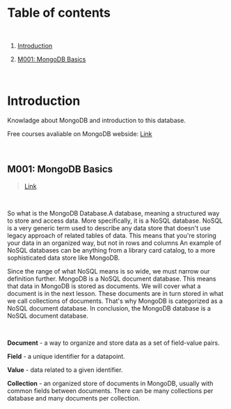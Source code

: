 # Table of contents

<p>&nbsp;</p>

1. [Introduction](#Introduction)

2. [M001: MongoDB Basics](#M001:-MongoDB-Basics)


<p>&nbsp;</p>


# Introduction

Knowladge about MongoDB and introduction to this database. 

Free courses avaliable on MongoDB webside: [Link](https://university.mongodb.com/courses/catalog)

<p>&nbsp;</p>

## M001: MongoDB Basics

>[Link](https://university.mongodb.com/mercury/M001/2022_February_1/overview)

<p>&nbsp;</p>

So what is the MongoDB Database.A database, meaning a structured way to store and access data. More specifically, it is a NoSQL database. NoSQL is a very generic term used to describe any data store that doesn't use legacy approach of related tables of data. This means that you're storing your data in an organized way, but not in rows and columns An example of NoSQL databases can be anything from a library card catalog, to a more sophisticated data store like MongoDB.

Since the range of what NoSQL means is so wide, we must narrow our definition further. MongoDB is a NoSQL document database. This means that data in MongoDB is stored as documents. We will cover what a document is in the next lesson. These documents are in turn stored in what we call collections of documents. That's why MongoDB is categorized as a NoSQL document database. In conclusion, the MongoDB database is a NoSQL document database.

<p>&nbsp;</p>


**Document** - a way to organize and store data as a set of field-value pairs.

**Field** - a unique identifier for a datapoint.

**Value** - data related to a given identifier.

**Collection** - an organized store of documents in MongoDB, usually with common fields between documents. There can be many collections per database and many documents per collection.